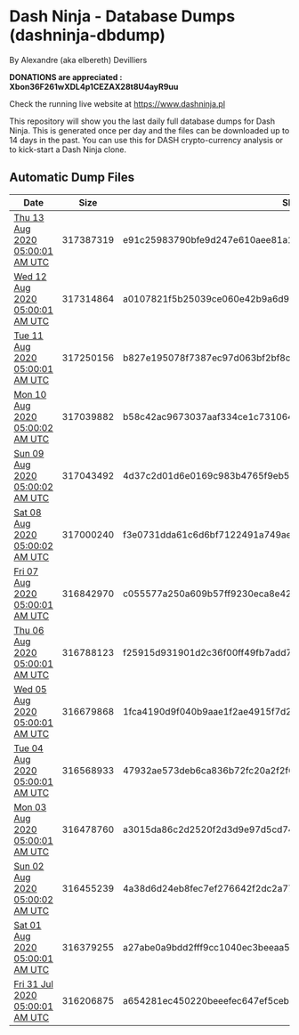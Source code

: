 # Dash Ninja - Database Dumps (dashninja-dbdump)
By Alexandre (aka elbereth) Devilliers

**DONATIONS are appreciated : Xbon36F261wXDL4p1CEZAX28t8U4ayR9uu**

Check the running live website at https://www.dashninja.pl

This repository will show you the last daily full database dumps for Dash Ninja. This is generated once per day and the files can be downloaded up to 14 days in the past.
You can use this for DASH crypto-currency analysis or to kick-start a Dash Ninja clone.


## Automatic Dump Files
| Date | Size | SHA256 |
|--|--|--|
| [Thu 13 Aug 2020 05:00:01 AM UTC]() | 317387319 | e91c25983790bfe9d247e610aee81a183f9723f1f873e6d13626604e4c73bb3f | 
| [Wed 12 Aug 2020 05:00:01 AM UTC](https://transfer.sh/eIoBO/dashninja-dbdump-20200812070001.tar.bz2) | 317314864 | a0107821f5b25039ce060e42b9a6d9e7b52ac17275adc0dc4742889f6aaa0d26 | 
| [Tue 11 Aug 2020 05:00:01 AM UTC]() | 317250156 | b827e195078f7387ec97d063bf2bf8c48df188dafab18a569f194c3c6267a837 | 
| [Mon 10 Aug 2020 05:00:02 AM UTC](https://transfer.sh/q2R56/dashninja-dbdump-20200810070002.tar.bz2) | 317039882 | b58c42ac9673037aaf334ce1c7310641ee3bb460a698841ec8aece17679051c8 | 
| [Sun 09 Aug 2020 05:00:02 AM UTC]() | 317043492 | 4d37c2d01d6e0169c983b4765f9eb52b77b971b3c8e1be82ddf822bb0869781a | 
| [Sat 08 Aug 2020 05:00:02 AM UTC]() | 317000240 | f3e0731dda61c6d6bf7122491a749ae6b40b03835523f1e0fd0233c322e12e54 | 
| [Fri 07 Aug 2020 05:00:01 AM UTC]() | 316842970 | c055577a250a609b57ff9230eca8e4221cc8cad24b94184c67808e7e1df092c4 | 
| [Thu 06 Aug 2020 05:00:01 AM UTC](https://transfer.sh/Yixsf/dashninja-dbdump-20200806070001.tar.bz2) | 316788123 | f25915d931901d2c36f00ff49fb7add724cf38b2d7d74c358a6b98a9017a8f41 | 
| [Wed 05 Aug 2020 05:00:01 AM UTC]() | 316679868 | 1fca4190d9f040b9aae1f2ae4915f7d283cebd9ad1de8c837f462ff8eb80d680 | 
| [Tue 04 Aug 2020 05:00:01 AM UTC]() | 316568933 | 47932ae573deb6ca836b72fc20a2f2f6f39ec77b8f51635d2ad95794ea3226fe | 
| [Mon 03 Aug 2020 05:00:01 AM UTC]() | 316478760 | a3015da86c2d2520f2d3d9e97d5cd74c1baad51d2c9c1532727c67e45586db68 | 
| [Sun 02 Aug 2020 05:00:02 AM UTC]() | 316455239 | 4a38d6d24eb8fec7ef276642f2dc2a77a9f08fa6c334c175a5ef57d799500547 | 
| [Sat 01 Aug 2020 05:00:01 AM UTC](https://transfer.sh/14Y89d/dashninja-dbdump-20200801070001.tar.bz2) | 316379255 | a27abe0a9bdd2fff9cc1040ec3beeaa55a513925490ac33bf88bf885fd87955d | 
| [Fri 31 Jul 2020 05:00:01 AM UTC](https://transfer.sh/Txkzc/dashninja-dbdump-20200731070001.tar.bz2) | 316206875 | a654281ec450220beeefec647ef5ceb7647e06de6033bc1a6d143eabd201d45f | 
